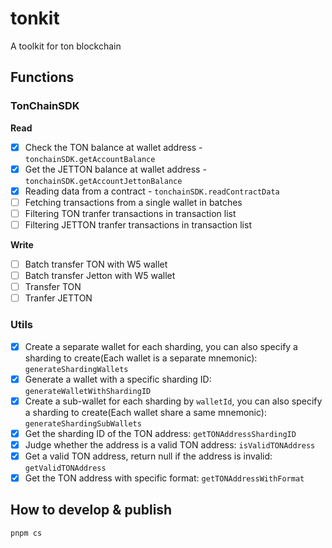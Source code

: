 # tonkit
A toolkit for ton blockchain

## Functions

### TonChainSDK
**Read**
- [x] Check the TON balance at wallet address - `tonchainSDK.getAccountBalance`
- [x] Get the JETTON balance at wallet address - `tonchainSDK.getAccountJettonBalance`
- [x] Reading data from a contract - `tonchainSDK.readContractData`
- [ ] Fetching transactions from a single wallet in batches
- [ ] Filtering TON tranfer transactions in transaction list
- [ ] Filtering JETTON tranfer transactions in transaction list

**Write**

- [ ] Batch transfer TON with W5 wallet
- [ ] Batch transfer Jetton with W5 wallet
- [ ] Transfer TON
- [ ] Tranfer JETTON

### Utils
- [x] Create a separate wallet for each sharding, you can also specify a sharding to create(Each wallet is a separate mnemonic): `generateShardingWallets`
- [x] Generate a wallet with a specific sharding ID: `generateWalletWithShardingID`
- [x] Create a sub-wallet for each sharding by `walletId`, you can also specify a sharding to create(Each wallet share a same mnemonic): `generateShardingSubWallets`
- [x] Get the sharding ID of the TON address: `getTONAddressShardingID`
- [x] Judge whether the address is a valid TON address: `isValidTONAddress`
- [x] Get a valid TON address, return null if the address is invalid: `getValidTONAddress`
- [x] Get the TON address with specific format: `getTONAddressWithFormat`

## How to develop & publish
```bash
pnpm cs
```